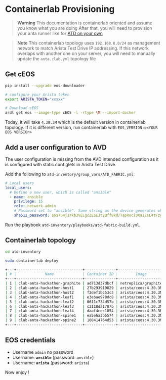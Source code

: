 # Containerlab Provisioning

> **Warning**
> This documentation is containerlab oriented and assume you know what you are doing
> After that, you will need to provision your anta runner like for [ATD on your own](./provisioning.md)

> **Note**
> This containerlab topology uses `192.168.0.0/24` as management network to match Arista Test Drive IP addressing.
> If this network overlaps with another one on your server, you will need to manually update the `anta.clab.yml` topology file

## Get cEOS

```bash
pip install --upgrade eos-downloader

# configure your Arista token
export ARISTA_TOKEN="xxxxx"

# Download cEOS
ardl get eos --image-type cEOS -l -rtype \M --import-docker
```

Today, it will take `4.30.3M` which is the default version in containerlab topology. If it is different version, run containerlab with `EOS_VERSION:=<YOUR EOS VERSIOn>`

## Add a user configuration to AVD

The user configuration is missing from the AVD intended configuration as it is configured with static configlets in Arista Test Drive.

Add the following to `atd-inventory/group_vars/ATD_FABRIC.yml`:

```yaml
# Local users
local_users:
  # Define a new user, which is called "ansible"
  - name: ansible
    privilege: 15
    role: network-admin
    # Password set to "ansible". Same string as the device generates when configuring a username.
    sha512_password: $6$7u4j1rkb3VELgcZE$EJt2Qff8kd/TapRoci0XaIZsL4tFzgq1YZBLD9c6f/knXzvcYY0NcMKndZeCv0T268knGKhOEwZAxqKjlMm920
```

Run the playbook `atd-inventory/playbooks/atd-fabric-build.yml`.

## Containerlab topology

```bash
cd atd-inventory

sudo containerlab deploy

+---+------------------------------+--------------+---------------------+-------+---------+-----------------+
| # |             Name             | Container ID |        Image        | Kind  |  State  |  IPv4 Address   |
+---+------------------------------+--------------+---------------------+-------+---------+-----------------+
| 1 | clab-anta-hackathon-graphite | ad713d37dbcf | netreplica/graphite | linux | running | 192.168.0.2/24  |
| 2 | clab-anta-hackathon-host1    | 27b293919829 | arista/ceos:4.30.3M | ceos  | running | 192.168.0.16/24 |
| 3 | clab-anta-hackathon-host2    | f2def1bc53c3 | arista/ceos:4.30.3M | ceos  | running | 192.168.0.17/24 |
| 4 | clab-anta-hackathon-leaf1    | e3ebae978dc8 | arista/ceos:4.30.3M | ceos  | running | 192.168.0.12/24 |
| 5 | clab-anta-hackathon-leaf2    | 0611c734d57b | arista/ceos:4.30.3M | ceos  | running | 192.168.0.13/24 |
| 6 | clab-anta-hackathon-leaf3    | c2118da1787b | arista/ceos:4.30.3M | ceos  | running | 192.168.0.14/24 |
| 7 | clab-anta-hackathon-leaf4    | daaf4cec1854 | arista/ceos:4.30.3M | ceos  | running | 192.168.0.15/24 |
| 8 | clab-anta-hackathon-spine1   | ea5e6a3b5574 | arista/ceos:4.30.3M | ceos  | running | 192.168.0.10/24 |
| 9 | clab-anta-hackathon-spine2   | 108414764d53 | arista/ceos:4.30.3M | ceos  | running | 192.168.0.11/24 |
+---+------------------------------+--------------+---------------------+-------+---------+-----------------+
```

## EOS credentials

- Username `admin` no password
- Username: __`ansible`__ (password: `ansible`)
- Username: __`arista`__ (password: `arista`)

Now enjoy !

